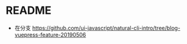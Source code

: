 # README

- 在分支 https://github.com/ui-javascript/natural-cli-intro/tree/blog-vuepress-feature-20190506
